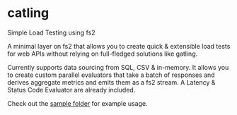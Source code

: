 # catling
Simple Load Testing using fs2


A minimal layer on fs2 that allows you to create quick & extensible load tests for web APIs without relying on full-fledged solutions like gatling.

Currently supports data sourcing from SQL, CSV & in-memory.
It allows you to create custom parallel evaluators that take a batch of responses and derives aggregate metrics and emits them as a fs2 stream. 
A Latency & Status Code Evaluator are already included.

Check out the [sample folder](src/main/scala/com/catling/sample) for example usage.
